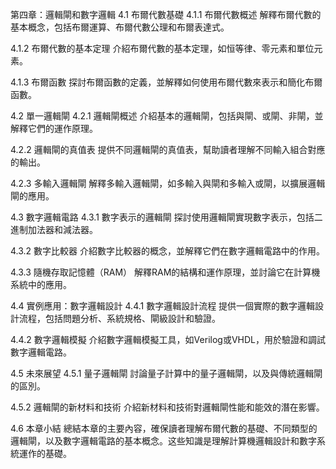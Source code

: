 第四章：邏輯閘和數字邏輯
4.1 布爾代數基礎
4.1.1 布爾代數概述
解釋布爾代數的基本概念，包括布爾運算、布爾代數公理和布爾表達式。

4.1.2 布爾代數的基本定理
介紹布爾代數的基本定理，如恒等律、零元素和單位元素。

4.1.3 布爾函數
探討布爾函數的定義，並解釋如何使用布爾代數來表示和簡化布爾函數。

4.2 單一邏輯閘
4.2.1 邏輯閘概述
介紹基本的邏輯閘，包括與閘、或閘、非閘，並解釋它們的運作原理。

4.2.2 邏輯閘的真值表
提供不同邏輯閘的真值表，幫助讀者理解不同輸入組合對應的輸出。

4.2.3 多輸入邏輯閘
解釋多輸入邏輯閘，如多輸入與閘和多輸入或閘，以擴展邏輯閘的應用。

4.3 數字邏輯電路
4.3.1 數字表示的邏輯閘
探討使用邏輯閘實現數字表示，包括二進制加法器和減法器。

4.3.2 數字比較器
介紹數字比較器的概念，並解釋它們在數字邏輯電路中的作用。

4.3.3 隨機存取記憶體（RAM）
解釋RAM的結構和運作原理，並討論它在計算機系統中的應用。

4.4 實例應用：數字邏輯設計
4.4.1 數字邏輯設計流程
提供一個實際的數字邏輯設計流程，包括問題分析、系統規格、閘級設計和驗證。

4.4.2 數字邏輯模擬
介紹數字邏輯模擬工具，如Verilog或VHDL，用於驗證和調試數字邏輯電路。

4.5 未來展望
4.5.1 量子邏輯閘
討論量子計算中的量子邏輯閘，以及與傳統邏輯閘的區別。

4.5.2 邏輯閘的新材料和技術
介紹新材料和技術對邏輯閘性能和能效的潛在影響。

4.6 本章小結
總結本章的主要內容，確保讀者理解布爾代數的基礎、不同類型的邏輯閘，以及數字邏輯電路的基本概念。这些知識是理解計算機邏輯設計和數字系統運作的基礎。